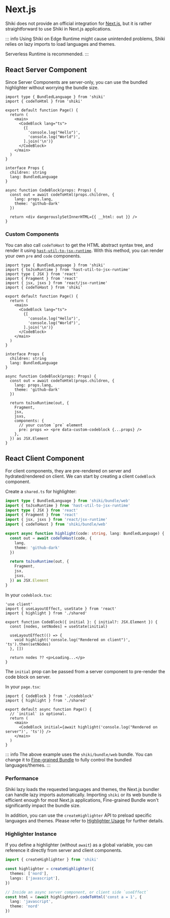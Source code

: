 # Next.js

Shiki does not provide an official integration for [Next.js](https://nextjs.org), but it is rather straightforward to use Shiki in Next.js applications.

::: info
Using Shiki on Edge Runtime might cause unintended problems, Shiki relies on lazy imports to load languages and themes.

Serverless Runtime is recommended.
:::

## React Server Component

Since Server Components are server-only, you can use the bundled highlighter without worrying the bundle size.

```tsx
import type { BundledLanguage } from 'shiki'
import { codeToHtml } from 'shiki'

export default function Page() {
  return (
    <main>
      <CodeBlock lang="ts">
        {[
          'console.log("Hello")',
          'console.log("World")',
        ].join('\n')}
      </CodeBlock>
    </main>
  )
}

interface Props {
  children: string
  lang: BundledLanguage
}

async function CodeBlock(props: Props) {
  const out = await codeToHtml(props.children, {
    lang: props.lang,
    theme: 'github-dark'
  })

  return <div dangerouslySetInnerHTML={{ __html: out }} />
}
```

### Custom Components

You can also call `codeToHast` to get the HTML abstract syntax tree, and render it using [`hast-util-to-jsx-runtime`](https://github.com/syntax-tree/hast-util-to-jsx-runtime). With this method, you can render your own `pre` and `code` components.

```tsx
import type { BundledLanguage } from 'shiki'
import { toJsxRuntime } from 'hast-util-to-jsx-runtime'
import type { JSX } from 'react'
import { Fragment } from 'react'
import { jsx, jsxs } from 'react/jsx-runtime'
import { codeToHast } from 'shiki'

export default function Page() {
  return (
    <main>
      <CodeBlock lang="ts">
        {[
          'console.log("Hello")',
          'console.log("World")',
        ].join('\n')}
      </CodeBlock>
    </main>
  )
}

interface Props {
  children: string
  lang: BundledLanguage
}

async function CodeBlock(props: Props) {
  const out = await codeToHtml(props.children, {
    lang: props.lang,
    theme: 'github-dark'
  })

  return toJsxRuntime(out, {
    Fragment,
    jsx,
    jsxs,
    components: {
      // your custom `pre` element
      pre: props => <pre data-custom-codeblock {...props} />
    },
  }) as JSX.Element
}
```

## React Client Component

For client components, they are pre-rendered on server and hydrated/rendered on client.
We can start by creating a client `CodeBlock` component.

Create a `shared.ts` for highlighter:

```ts
import type { BundledLanguage } from 'shiki/bundle/web'
import { toJsxRuntime } from 'hast-util-to-jsx-runtime'
import type { JSX } from 'react'
import { Fragment } from 'react'
import { jsx, jsxs } from 'react/jsx-runtime'
import { codeToHast } from 'shiki/bundle/web'

export async function highlight(code: string, lang: BundledLanguage) {
  const out = await codeToHast(code, {
    lang,
    theme: 'github-dark'
  })

  return toJsxRuntime(out, {
    Fragment,
    jsx,
    jsxs,
  }) as JSX.Element
}
```

In your `codeblock.tsx`:

```tsx
'use client'
import { useLayoutEffect, useState } from 'react'
import { highlight } from './shared'

export function CodeBlock({ initial }: { initial?: JSX.Element }) {
  const [nodes, setNodes] = useState(initial)

  useLayoutEffect(() => {
    void highlight('console.log("Rendered on client")', 'ts').then(setNodes)
  }, [])

  return nodes ?? <p>Loading...</p>
}
```

The `initial` prop can be passed from a server component to pre-render the code block on server.

In your `page.tsx`:

```tsx
import { CodeBlock } from './codeblock'
import { highlight } from './shared'

export default async function Page() {
  // `initial` is optional.
  return (
    <main>
      <CodeBlock initial={await highlight('console.log("Rendered on server")', 'ts')} />
    </main>
  )
}
```

::: info
The above example uses the `shiki/bundle/web` bundle. You can change it to [Fine-grained Bundle](/guide/bundles#fine-grained-bundle) to fully control the bundled languages/themes.
:::

### Performance

Shiki lazy loads the requested languages and themes, the Next.js bundler can handle lazy imports automatically.
Importing `shiki` or its web bundle is efficient enough for most Next.js applications, Fine-grained Bundle won't significantly impact the bundle size.

In addition, you can use the `createHighlighter` API to preload specific languages and themes.
Please refer to [Highlighter Usage](/guide/install#highlighter-usage) for further details.

### Highlighter Instance

If you define a highlighter (without `await`) as a global variable, you can reference it directly from server and client components.

```ts
import { createHighlighter } from 'shiki'

const highlighter = createHighlighter({
  themes: ['nord'],
  langs: ['javascript'],
})

// Inside an async server component, or client side `useEffect`
const html = (await highlighter).codeToHtml('const a = 1', {
  lang: 'javascript',
  theme: 'nord'
})
```
